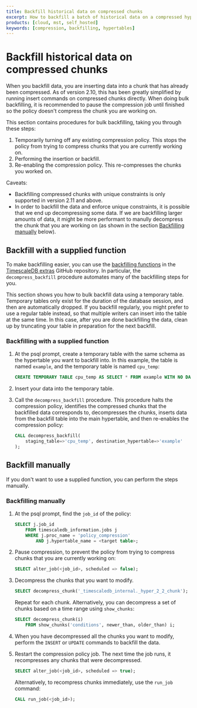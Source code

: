 ```yaml
---
title: Backfill historical data on compressed chunks
excerpt: How to backfill a batch of historical data on a compressed hypertable
products: [cloud, mst, self_hosted]
keywords: [compression, backfilling, hypertables]
---
```


# Backfill historical data on compressed chunks

When you backfill data, you are inserting data into a chunk that has already
been compressed. As of version 2.10, this has been greatly simplified by running
insert commands on compressed chunks directly. When doing bulk backfilling,
it is recommended to pause the compression job until finished so the policy
doesn't compress the chunk you are working on.

This section contains procedures for bulk backfilling, taking
you through these steps:

1.  Temporarily turning off any existing compression policy. This stops the
    policy from trying to compress chunks that you are currently working on.
1.  Performing the insertion or backfill.
1.  Re-enabling the compression policy. This re-compresses the chunks you worked
    on.
    
Caveats:
  *  Backfilling compressed chunks with unique constraints is only supported in version 2.11 and above.
  *  In order to backfill the data and enforce unique constraints, it is possible that we end up decompressing some data. If we are backfilling larger amounts of data, it might be more performant to manully decompress the chunk that you are working on (as shown in the section [Backfilling manually][backfilling-manually] below).


## Backfill with a supplied function

To make backfilling easier, you can use the
[backfilling functions][timescaledb-extras-backfill] in the
[TimescaleDB extras][timescaledb-extras] GitHub repository. In particular, the
`decompress_backfill` procedure automates many of the backfilling steps for you.

<Highlight type="note">
This section shows you how to bulk backfill data using a temporary table.
Temporary tables only exist for the duration of the database session, and then
are automatically dropped. If you backfill regularly, you might prefer to use a
regular table instead, so that multiple writers can insert into the table at the
same time. In this case, after you are done backfilling the data, clean up by
truncating your table in preparation for the next backfill.
</Highlight>

<Procedure>

### Backfilling with a supplied function

1.  At the psql prompt, create a temporary table with the same schema as the
    hypertable you want to backfill into. In this example, the table is named
    `example`, and the temporary table is named `cpu_temp`:

    ```sql
    CREATE TEMPORARY TABLE cpu_temp AS SELECT * FROM example WITH NO DATA;
    ```

1.  Insert your data into the temporary table.
1.  Call the `decompress_backfill` procedure. This procedure halts the
    compression policy, identifies the compressed chunks that the backfilled
    data corresponds to, decompresses the chunks, inserts data from the backfill
    table into the main hypertable, and then re-enables the compression policy:

    ```sql
    CALL decompress_backfill(
        staging_table=>'cpu_temp', destination_hypertable=>'example'
    );
    ```

</Procedure>

## Backfill manually

If you don't want to use a supplied function, you can perform the steps
manually.

<Procedure>

### Backfilling manually

1.  At the psql prompt, find the `job_id` of the policy:

    ```sql
    SELECT j.job_id
        FROM timescaledb_information.jobs j
        WHERE j.proc_name = 'policy_compression'
            AND j.hypertable_name = <target table>;
    ```

1.  Pause compression, to prevent the policy from trying to compress chunks that
    you are currently working on:

    ``` sql
    SELECT alter_job(<job_id>, scheduled => false);
    ```

1.  Decompress the chunks that you want to modify.

    ``` sql
    SELECT decompress_chunk('_timescaledb_internal._hyper_2_2_chunk');
    ```

    Repeat for each chunk. Alternatively, you can decompress a set of chunks
    based on a time range using `show_chunks`:

    ``` sql
    SELECT decompress_chunk(i)
        FROM show_chunks('conditions', newer_than, older_than) i;
    ```

1.  When you have decompressed all the chunks you want to modify, perform the
    `INSERT` or `UPDATE` commands to backfill the data.
1.  Restart the compression policy job. The next time the job runs, it
    recompresses any chunks that were decompressed.

    ``` sql
    SELECT alter_job(<job_id>, scheduled => true);
    ```

    Alternatively, to recompress chunks immediately, use the `run_job` command:

    ``` sql
    CALL run_job(<job_id>);
    ```

</Procedure>

[timescaledb-extras]: https://github.com/timescale/timescaledb-extras
[timescaledb-extras-backfill]: https://github.com/timescale/timescaledb-extras/blob/master/backfill.sql
[backfilling-manually]: /use-timescale/:currentVersion:/compression/backfill-historical-data/#backfilling-manually

